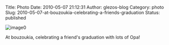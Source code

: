 Title: Photo
Date: 2010-05-07 21:12:31
Author: glezos-blog
Category: photo
Slug: 2010-05-07-at-bouzoukia-celebrating-a-friends-graduation
Status: published

![image0](http://41.media.tumblr.com/tumblr_l2332vp8He1qaawg5o1_1280.jpg)

At bouzoukia, celebrating a friend's graduation with lots of Opa!
